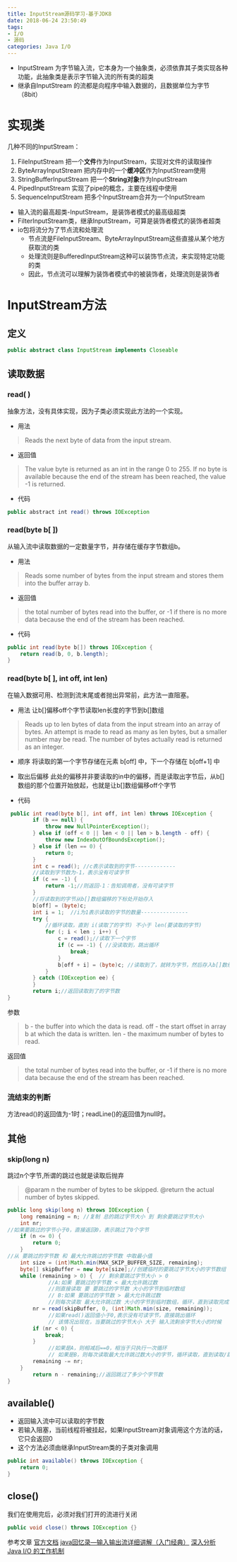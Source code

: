 ```yaml
---
title: InputStream源码学习-基于JDK8
date: 2018-06-24 23:50:49
tags: 
- I/O
- 源码
categories: Java I/O
---
```

- InputStream 为字节输入流，它本身为一个抽象类，必须依靠其子类实现各种功能，此抽象类是表示字节输入流的所有类的超类
-  继承自InputStream 的流都是向程序中输入数据的，且数据单位为字节（8bit）

<!-- more -->

# 实现类
几种不同的InputStream：
1.  FileInputStream
把一个**文件**作为InputStream，实现对文件的读取操作
2.  ByteArrayInputStream
把内存中的一个**缓冲区**作为InputStream使用
3.  StringBufferInputStream
把一个**String对象**作为InputStream
4.  PipedInputStream
实现了pipe的概念，主要在线程中使用
5.  SequenceInputStream
把多个InputStream合并为一个InputStream

- 输入流的最高超类-InputStream，是装饰者模式的最高级超类
- FilterInputStream类，继承InputStream，可算是装饰者模式的装饰者超类
- io包将流分为了节点流和处理流
  - 节点流是FileInputStream、ByteArrayInputStream这些直接从某个地方获取流的类
  - 处理流则是BufferedInputStream这种可以装饰节点流，来实现特定功能的类
  - 因此，节点流可以理解为装饰者模式中的被装饰者，处理流则是装饰者

# InputStream方法

## 定义

```java
public abstract class InputStream implements Closeable
```

## 读取数据

### read( )

抽象方法，没有具体实现，因为子类必须实现此方法的一个实现。

- 用法

> Reads the next byte of data from the input stream. 

- 返回值

>The value byte is returned as an int in the range 0 to 255. If no byte is available because the end of the stream has been reached, the value -1 is returned.

- 代码

```java
public abstract int read() throws IOException
```

### read(byte b[ ])

从输入流中读取数据的一定数量字节，并存储在缓存字节数组b。

- 用法

> Reads some number of bytes from the input stream and stores them into the buffer array b.

- 返回值

> the total number of bytes read into the buffer, or -1 if there is no more data because the end of the stream has been reached.

- 代码

```java
public int read(byte b[]) throws IOException {
    return read(b, 0, b.length);
}
```

### read(byte b[ ], int off, int len)

在输入数据可用、检测到流末尾或者抛出异常前，此方法一直阻塞。

- 用法
让b[]偏移off个字节读取len长度的字节到b[]数组

> Reads up to len bytes of data from the input stream into an array of bytes. An attempt is made to read as many as len bytes, but a smaller number may be read. The number of bytes actually read is returned as an integer.

- 顺序
将读取的第一个字节存储在元素 b[off] 中，下一个存储在 b[off+1] 中
- 取出后偏移
此处的偏移并非要读取的in中的偏移，而是读取出字节后，从b[]数组的那个位置开始放起，也就是让b[]数组偏移off个字节

- 代码

```java
 public int read(byte b[], int off, int len) throws IOException {
        if (b == null) {
            throw new NullPointerException();
        } else if (off < 0 || len < 0 || len > b.length - off) {
            throw new IndexOutOfBoundsException();
        } else if (len == 0) {
            return 0;
        }
        int c = read(); //c表示读取到的字节-------------
        //读取到字节数为-1，表示没有可读字节
        if (c == -1) {
            return -1;//则返回-1：告知调用者，没有可读字节
        }
        //将读取到的字节从b[]数组偏移的下标处开始存入
        b[off] = (byte)c;
        int i = 1;  //i为1表示读取的字节的数量---------------
        try {
            //循环读取，直到 i(读取了的字节) 不小于 len(要读取的字节)
            for (; i < len ; i++) {
                c = read();//读取下一个字节
                if (c == -1) { //没读取到，跳出循环
                    break;
                }
                b[off + i] = (byte)c; //读取到了，就转为字节，然后存入b[]数组
            }
        } catch (IOException ee) {
        }
        return i;//返回读取到了的字节数
}
```

参数

> b - the buffer into which the data is read.
   off - the start offset in array b at which the data is written.
   len - the maximum number of bytes to read.



返回值

> the total number of bytes read into the buffer, or -1 if there is no more data because the end of the stream has been reached.

### 流结束的判断
方法read()的返回值为-1时；readLine()的返回值为null时。

## 其他

### skip(long n)
跳过n个字节,所谓的跳过也就是读取后抛弃

>  @param      n   the number of bytes to be skipped.
    @return     the actual number of bytes skipped.

```java
public long skip(long n) throws IOException {
    long remaining = n; //复制 总的跳过字节大小 到 剩余要跳过字节大小
    int nr;
//如果要跳过的字节小于0，直接返回0，表示跳过了0个字节
    if (n <= 0) {
        return 0;
    }
//从 要跳过的字节数 和 最大允许跳过的字节数 中取最小值
    int size = (int)Math.min(MAX_SKIP_BUFFER_SIZE, remaining);
    byte[] skipBuffer = new byte[size];//创建临时的要跳过字节大小的字节数组
    while (remaining > 0) {  // 剩余要跳过字节大小 > 0
             //A:如果 要跳过的字节数 < 最大允许跳过数
             //则直接读取 要 要跳过的字节数 大小的字节到临时数组
             // B:如果 要跳过的字节数 > 最大允许跳过数
             //则每次读取 最大允许跳过数 大小的字节到临时数组，循环，直到读取完成
        nr = read(skipBuffer, 0, (int)Math.min(size, remaining));
             //如果read()返回值小于0,表示没有可读字节，直接跳出循环
             // 该情况出现在，当要跳过的字节大小 大于 输入流剩余字节大小的时候
        if (nr < 0) {
            break;
        }
             //如果是A，则相减后==0，相当于只执行一次循环
             // 如果是B，则每次读取最大允许跳过数大小的字节，循环读取，直到读取/跳过到指定大小的字节数
        remaining -= nr;
    }  
        return n - remaining;//返回跳过了多少个字节数
}
```

## available()

- 返回输入流中可以读取的字节数
- 若输入阻塞，当前线程将被挂起，如果InputStream对象调用这个方法的话，它只会返回0
- 这个方法必须由继承InputStream类的子类对象调用

```java
public int available() throws IOException {
    return 0;
}
```

## close()

我们在使用完后，必须对我们打开的流进行关闭

```java
public void close() throws IOException {}
```

参考文章
[官方文档](https://docs.oracle.com/javase/8/docs/api/)
[java回忆录—输入输出流详细讲解（入门经典）](https://blog.csdn.net/qq_22063697/article/details/52137369)
[深入分析 Java I/O 的工作机制](https://www.ibm.com/developerworks/cn/java/j-lo-javaio/index.html)
